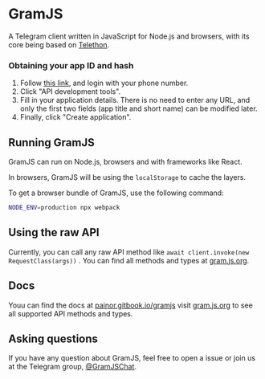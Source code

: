 # GramJS

A Telegram client written in JavaScript for Node.js and browsers, with its core being based on
[Telethon](https://github.com/LonamiWebs/Telethon).

### Obtaining your app ID and hash

1. Follow [this link](https://my.telegram.org), and login with your phone number.
2. Click "API development tools".
3. Fill in your application details.
   There is no need to enter any URL, and only the first two fields (app title and short name)
   can be modified later.
4. Finally, click "Create application".

## Running GramJS

GramJS can run on Node.js, browsers and with frameworks like React.

In browsers, GramJS will be using the `localStorage` to cache the layers.

To get a browser bundle of GramJS, use the following command:

```bash
NODE_ENV=production npx webpack
```

## Using the raw API

Currently, you can call any raw API method like `await client.invoke(new RequestClass(args))` .
You can find all methods and types at [gram.js.org](https://gram.js.org).

## Docs

Youu can find the docs at [painor.gitbook.io/gramjs](https://painor.gitbook.io/gramjs) visit [gram.js.org](https://gram.js.org) to see all supported API methods and types.

## Asking questions

If you have any question about GramJS, feel free to open a issue or join us at the Telegram group, [@GramJSChat](https://t.me/gramjschat).
